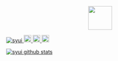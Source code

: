 <div align="center">
	<a href="https://syui.github.io">
		<img src="https://raw.githubusercontent.com/syui/syui/master/img/syui.svg" width="64">
	</a>
</div>

<p align="left"> 
  <a href="https://github.com/syui/syui/">
    <img src="https://komarev.com/ghpvc/?username=syui" alt="syui" />
  </a>
  <a href="http://twitter.com/syui__">
    <img height="20" src="https://img.shields.io/twitter/follow/syui__?label=Twitter&logo=twitter&style=flat" />
  </a>
  <a href="https://github.com/syui">
    <img height="20" src="https://img.shields.io/github/followers/syui?label=follow&logo=github&style=flat" />
  </a>
  <a href="http://qiita.com/syui">
    <img height="20" src="https://qiita-badge.apiapi.app/s/syui/contributions.svg" />
  </a>
</p>

[![syui github stats](https://github-readme-stats.vercel.app/api?username=syui)](https://github.com/anuraghazra/github-readme-stats)
